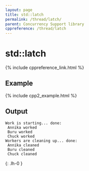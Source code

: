 ```yaml
---
layout: page
title: std::latch
permalink: /thread/latch/
parent: Concurrency Support library
cppreference: /thread/latch
---
```

# std::latch

{% include cppreference_link.html %}

## Example

{% include cpp2_example.html %}

## Output

```
Work is starting... done:
 Annika worked
 Buru worked
 Chuck worked
Workers are cleaning up... done:
 Annika cleaned
 Buru cleaned
 Chuck cleaned
```
{: .lh-0 }